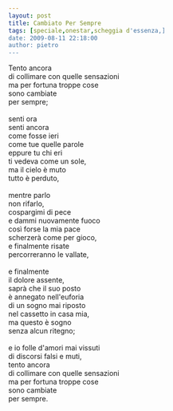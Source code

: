 ```yaml
---
layout: post
title: Cambiato Per Sempre
tags: [speciale,onestar,scheggia d'essenza,]
date: 2009-08-11 22:18:00
author: pietro
---
```

Tento ancora<br/>di collimare con quelle sensazioni<br/>ma per fortuna troppe cose<br/>sono cambiate<br/>per sempre;<br/><br/>senti ora<br/>senti ancora<br/>come fosse ieri<br/>come tue quelle parole<br/>eppure tu chi eri<br/>ti vedeva come un sole,<br/>ma il cielo è muto<br/>tutto è perduto,<br/><br/>mentre parlo<br/>non rifarlo,<br/>cospargimi di pece<br/>e dammi nuovamente fuoco<br/>così forse la mia pace<br/>scherzerà come per gioco,<br/>e finalmente risate<br/>percorreranno le vallate,<br/><br/>e finalmente<br/>il dolore assente,<br/>saprà che il suo posto<br/>è annegato nell'euforia<br/>di un sogno mai riposto<br/>nel cassetto in casa mia,<br/>ma questo è sogno<br/>senza alcun ritegno;<br/><br/>e io folle d'amori mai vissuti<br/>di discorsi falsi e muti,<br/>tento ancora<br/>di collimare con quelle sensazioni<br/>ma per fortuna troppe cose<br/>sono cambiate<br/>per sempre.
